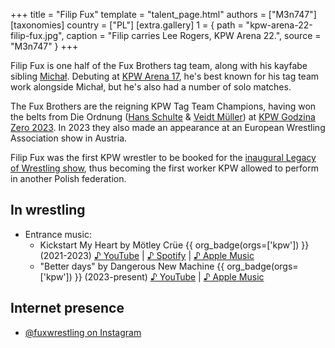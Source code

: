 +++
title = "Filip Fux"
template = "talent_page.html"
authors = ["M3n747"]
[taxonomies]
country = ["PL"]
[extra.gallery]
1 = { path = "kpw-arena-22-filip-fux.jpg", caption = "Filip carries Lee Rogers, KPW Arena 22.", source = "M3n747" }
+++

Filip Fux is one half of the Fux Brothers tag team, along with his kayfabe sibling [Michał](@/w/michal-fux.md). Debuting at [KPW Arena 17](@/e/kpw/2021-08-21-kpw-arena-17-odrodzenie.md), he's best known for his tag team work alongside Michał, but he's also had a number of solo matches.

The Fux Brothers are the reigning KPW Tag Team Champions, having won the belts from Die Ordnung ([Hans Schulte](@/w/hans-schulte.md) & [Veidt Müller](@/w/veit-mueller.md)) at [KPW Godzina Zero 2023](2023-08-18-kpw-godzina-zero-2023.md). In 2023 they also made an appearance at an European Wrestling Association show in Austria.

Filip Fux was the first KPW wrestler to be booked for the [inaugural Legacy of Wrestling show](@/e/low/2024-12-01-low-1.md), thus becoming the first worker KPW allowed to perform in another Polish federation.

## In wrestling

* Entrance music:
  - Kickstart My Heart by Mötley Crüe {{ org_badge(orgs=['kpw']) }} (2021-2023)
 [♪ YouTube](https://www.youtube.com/watch?v=CmXWkMlKFkI) | 
 [♪ Spotify](https://open.spotify.com/track/7s60huPEeS8f9ytqAlQksr) | 
 [♪ Apple Music](https://music.apple.com/pl/album/kickstart-my-heart/1764395673?i=1764396024)
  - "Better days" by Dangerous New Machine {{ org_badge(orgs=['kpw']) }} (2023-present)
 [♪ YouTube](https://www.youtube.com/watch?v=se3AUY4XKcA) | 
 [♪ Apple Music](https://music.apple.com/us/album/better-days/375038556?i=375038653)

## Internet presence

* [@fuxwrestling on Instagram](https://www.instagram.com/fuxwrestling/)
